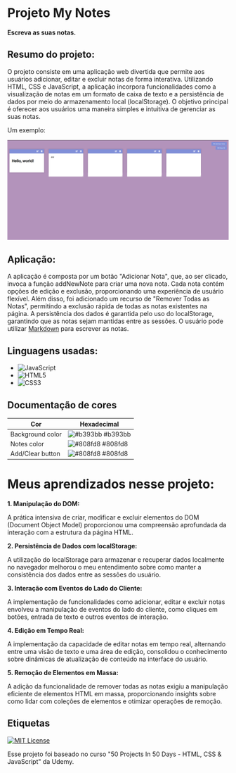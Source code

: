# Projeto My Notes

**Escreva as suas notas.**

## Resumo do projeto:

O projeto consiste em uma aplicação web divertida que permite aos usuários adicionar, editar e excluir notas de forma interativa. Utilizando HTML, CSS e JavaScript, a aplicação incorpora funcionalidades como a visualização de notas em um formato de caixa de texto e a persistência de dados por meio do armazenamento local (localStorage). O objetivo principal é oferecer aos usuários uma maneira simples e intuitiva de gerenciar as suas notas.

Um exemplo:

![Alt text](image-1.png)

## Aplicação:

A aplicação é composta por um botão "Adicionar Nota", que, ao ser clicado, invoca a função addNewNote para criar uma nova nota.
Cada nota contém opções de edição e exclusão, proporcionando uma experiência de usuário flexível. Além disso, foi adicionado um recurso de "Remover Todas as Notas", permitindo a exclusão rápida de todas as notas existentes na página. A persistência dos dados é garantida pelo uso do localStorage, garantindo que as notas sejam mantidas entre as sessões. O usuário pode utilizar [Markdown](https://www.markdownguide.org/getting-started/) para escrever as notas.

## Linguagens usadas:

- ![JavaScript](https://img.shields.io/badge/JavaScript-668?style=for-the-badge&logo=javascript&logoColor=f7df1e)
- ![HTML5](https://img.shields.io/badge/HTML5-668?style=for-the-badge&logo=html5)
- ![CSS3](https://img.shields.io/badge/CSS3-668?style=for-the-badge&logo=css3&logoColor=264CE4)

## Documentação de cores

| Cor              | Hexadecimal                                                      |
| ---------------- | ---------------------------------------------------------------- |
| Background color | ![#b393bb](https://via.placeholder.com/10/b393bb?text=+) #b393bb |
| Notes color      | ![#808fd8](https://via.placeholder.com/10/808fd8?text=+) #808fd8 |
| Add/Clear button | ![#808fd8](https://via.placeholder.com/10/808fd8?text=+) #808fd8 |

# Meus aprendizados nesse projeto:

**1. Manipulação do DOM:**

A prática intensiva de criar, modificar e excluir elementos do DOM (Document Object Model) proporcionou uma compreensão aprofundada da interação com a estrutura da página HTML.

**2. Persistência de Dados com localStorage:**

A utilização do localStorage para armazenar e recuperar dados localmente no navegador melhorou o meu entendimento sobre como manter a consistência dos dados entre as sessões do usuário.

**3. Interação com Eventos do Lado do Cliente:**

A implementação de funcionalidades como adicionar, editar e excluir notas envolveu a manipulação de eventos do lado do cliente, como cliques em botões, entrada de texto e outros eventos de interação.

**4. Edição em Tempo Real:**

A implementação da capacidade de editar notas em tempo real, alternando entre uma visão de texto e uma área de edição, consolidou o conhecimento sobre dinâmicas de atualização de conteúdo na interface do usuário.

**5. Remoção de Elementos em Massa:**

A adição da funcionalidade de remover todas as notas exigiu a manipulação eficiente de elementos HTML em massa, proporcionando insights sobre como lidar com coleções de elementos e otimizar operações de remoção.

## Etiquetas

[![MIT License](https://img.shields.io/badge/License-MIT-green.svg)](https://choosealicense.com/licenses/mit/)

Esse projeto foi baseado no curso "50 Projects In 50 Days - HTML, CSS & JavaScript" da Udemy.
